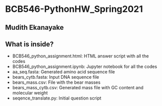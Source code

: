 # BCB546-PythonHW_Spring2021
## Mudith Ekanayake

## What is inside?

* BCB546_python_assignment.html: HTML answer script with all the codes
* BCB546_python_assignment.ipynb: Jupyter notebook for all the codes
* aa_seq.fasta: Generated amino acid sequence file
* bears_cytb.fasta: Input DNA sequence file
* bears_mass.csv: File with the bear masses
* bears_mass_cytb.csv: Generated mass file with GC content and molecular weight
* seqence_translate.py: Initial question script
